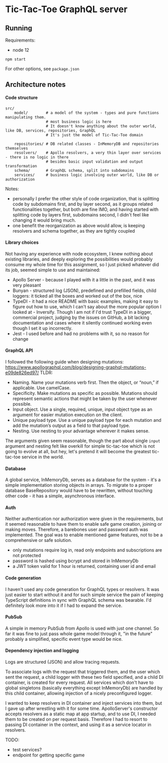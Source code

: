 # Tic-Tac-Toe GraphQL server
## Running
Requirements:
* node 12

```
npm start 
```

For other options, see `package.json`

## Architecture notes

#### Code structure

```
src/
    model/        # a model of the system - types and pure functions manipulating them.
                  # most business logic is here 
                  # It doesn't know anything about the outer world, like DB, services, repositories, GraphQL
                  # It's just the model of Tic-Tac-Toe domain

    repositories/ # DB related classes - InMemoryDB and repositories themselves
    resolvers/    # Apollo resolvers, a very thin layer over services - there is no logic in there
                  # besides basic input validation and output transformation
    schema/       # GraphQL schema, split into subdomains
    services/     # business logic involving outer world, like DB or authorization 
```

Notes:
* personally I prefer the other style of code organization, that is splitting code by subdomains
  first, and by layer second, as it groups related functionalities together, but both are fine IMO,
  and having started with splitting code by layers first, subdomains second, I didn't feel like 
  changing it would bring much.
* one benefit the reorganization as above would allow, is keeping resolvers and schema together,
  as they are tightly coupled

#### Library choices

Not having any experience with node ecosystem, I knew nothing about existing libraries,
and deeply exploring the possibilities would probably consume my whole time for this assignment,
so I just picked whatever did its job, seemed simple to use and maintained:
* Apollo Server - because I played with it a little in the past, and it was very pleasant
* Bunyan - structured log (JSON), predefined and prefilled fields, child loggers: 
           it ticked all the boxes and worked out of the box, nice
* TypeDI - it had a nice README with basic examples, making it easy to figure out how to use,
           which I can't say about the more popular option I looked at - Inversify. Though I am not
           if I'd trust TypeDI in a bigger, commercial project, judging by the issues on GitHub,
           a bit lacking documentation and cases where it silently continued working even though 
           I set it up incorrectly.
* Jest - I used before and had no problems with it, so no reason for change

#### GraphQL API
I followed the following guide when designing mutations:
https://www.apollographql.com/blog/designing-graphql-mutations-e09de826ed97/
TLDR:
* Naming. Name your mutations verb first. Then the object, or “noun,” if applicable. Use camelCase.
* Specificity. Make mutations as specific as possible. Mutations should represent semantic actions that might be taken by the user whenever possible.
* Input object. Use a single, required, unique, input object type as an argument for easier mutation execution on the client.
* Unique payload type. Use a unique payload type for each mutation and add the mutation’s output as a field to that payload type.
* Nesting. Use nesting to your advantage wherever it makes sense.

The arguments given seem reasonable, though the part about single `input` argument and nesting felt
like overkill for simple tic-tac-toe which is not going to evolve at all, but hey, let's pretend
it will become the greatest tic-tac-toe service in the world. 

#### Database
A global service, InMemoryDb, serves as a database for the system - it's a simple implementation
storing objects in arrays. To migrate to a proper database BaseRepository would have to be 
rewritten, without touching other code - it has a simple, asynchronous interface.

#### Auth

Neither authentication nor authorization were given in the requirements,
but it seemed reasonable to have them to enable safe game creation, joining or making moves.
Therefore, a barebones user and password auth was implemented. The goal was to enable mentioned 
game features, not to be a comprehensive or safe solution.    

* only mutations require log in, read only endpoints and subscriptions are not protected
* password is hashed using bcrypt and stored in InMemoryDb
* a JWT token valid for 1 hour is returned, containing user id and email 

#### Code generation
I haven't used any code generation for GraphQL types or resolvers. It was just easier to start 
without it and for such simple service the pain of keeping TypeScript definitions in sync with GraphQL 
schema was bearable. I'd definitely look more into it if I had to expand the service.

#### PubSub
A simple in memory PubSub from Apollo is used with just one channel. So far it was fine to just pass
whole game model through it, "in the future" probably a simplified, specific event type would be nice.

#### Dependency injection and logging
Logs are structured (JSON) and allow tracing requests.

To associate logs with the request that triggered them, and the user which sent the request,
a child logger with these two field specified, and a child DI container, is created for every request.
All services which don't have to global singletons (basically everything except InMemoryDb)
are handled by this child container, allowing injection of a nicely preconfigured logger.

I wanted to keep resolvers in DI container and inject services into them, but I gave up after 
wrestling with it for some time. ApolloServer's constructor accepts resolvers as a static map at
app startup, and to use DI, I needed them to be created on per request basis. Therefore I had to 
resort to passing DI container in the context, and using it as a service locator in resolvers.


TODO: 
* test services?
* endpoint for getting specific game
